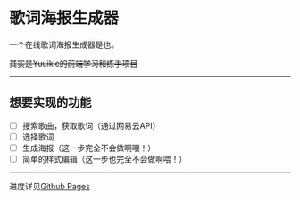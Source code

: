 # 歌词海报生成器

一个在线歌词海报生成器是也。

~~其实是Yuuikic的前端学习和练手项目~~

---

## 想要实现的功能

- [ ] 搜索歌曲，获取歌词（通过网易云API）
- [ ] 选择歌词
- [ ] 生成海报（这一步完全不会做啊喂！）
- [ ] 简单的样式编辑（这一步也完全不会做啊喂！）

---

进度详见[Github Pages](https://loft.nonon.moe/LyricsPoster/)
